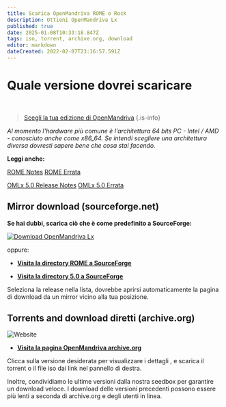 ```yaml
---
title: Scarica OpenMandriva ROME o Rock
description: Ottieni OpenMandriva Lx
published: true
date: 2025-01-08T10:33:18.847Z
tags: iso, torrent, archive.org, download
editor: markdown
dateCreated: 2022-02-07T23:16:57.591Z
---
```


# Quale versione dovrei scaricare
<br>

> [Scegli la tua edizione di OpenMandriva](https://www.openmandriva.org/release-picking)
{.is-info}


*Al momento l'hardware più comune è l'architettura 64 bits PC - Intel / AMD - conosciuto anche come x86\_64.
Se intendi scegliere una architettura diversa dovresti sapere bene che cosa stai facendo.*


**Leggi anche:**

[ROME Notes](/distribution/releases/rome/notes)
[ROME Errata](/distribution/releases/rome/errata)

[OMLx 5.0 Release Notes](/distribution/releases/omlx50/notes)
[OMLx 5.0 Errata](/distribution/releases/omlx50/errata)
<br>


## Mirror download (sourceforge.net)

**Se hai dubbi, scarica ciò che è come predefinito a SourceForge:**

[![Download OpenMandriva Lx](https://a.fsdn.com/con/app/sf-download-button)](https://sourceforge.net/projects/openmandriva/files/latest/download)

oppure:
-  [**Visita la directory ROME a SourceForge**](https://sourceforge.net/projects/openmandriva/files/release/ROME/)

- [**Visita la directory 5.0 a SourceForge**](https://sourceforge.net/projects/openmandriva/files/release/5.0/)

Seleziona la release nella lista, dovrebbe aprirsi automaticamente la pagina di download da un mirror vicino alla tua posizione.
<br>

## Torrents and download diretti (archive.org) 

![Website](https://img.shields.io/website?label=Archive.org%20Status&url=https%3A%2F%2Farchive.org)

- [**Visita la pagina OpenMandriva archive.org**](https://archive.org/details/@oma_infra)

Clicca sulla versione desiderata per visualizzare i dettagli , e scarica il torrent o il file iso dai link nel pannello di destra.

Inoltre, condividiamo le ultime versioni dalla nostra seedbox per garantire un download veloce. I download delle versioni precedenti possono essere più lenti a seconda di archive.org e degli utenti in linea.

